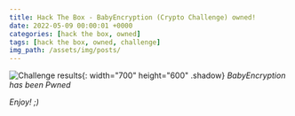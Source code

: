 ```yaml
---
title: Hack The Box - BabyEncryption (Crypto Challenge) owned!
date: 2022-05-09 00:00:01 +0000
categories: [hack the box, owned]
tags: [hack the box, owned, challenge]
img_path: /assets/img/posts/
---
```


![Challenge results](owned-babyencryption.png){: width="700" height="600" .shadow}
_BabyEncryption has been Pwned_

_Enjoy! ;)_
